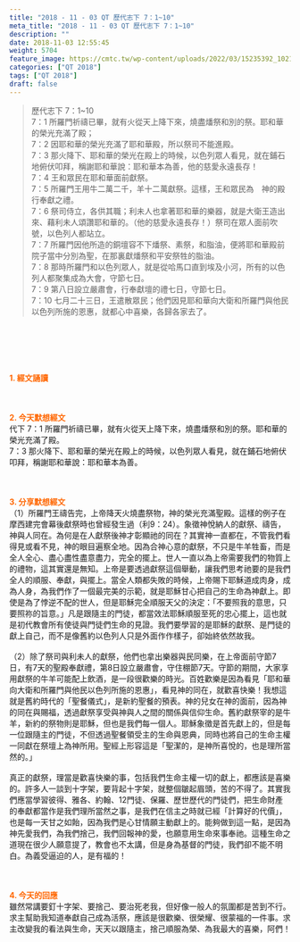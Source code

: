 ```yaml
---
title: "2018 - 11 - 03 QT 歷代志下 7：1~10"
meta_title: "2018 - 11 - 03 QT 歷代志下 7：1~10"
description: ""
date: 2018-11-03 12:55:45
weight: 5704
feature_image: https://cmtc.tw/wp-content/uploads/2022/03/15235392_10211799862337740_180693556567566654_o-1.webp
categories: ["QT 2018"]
tags: ["QT 2018"]
draft: false
---
```


<blockquote>歷代志下 7：1~10<br />
7：1 所羅門祈禱已畢，就有火從天上降下來，燒盡燔祭和別的祭。耶和華的榮光充滿了殿；<br />
7：2 因耶和華的榮光充滿了耶和華殿，所以祭司不能進殿。<br />
7：3 那火降下、耶和華的榮光在殿上的時候，以色列眾人看見，就在鋪石地俯伏叩拜，稱謝耶和華說：耶和華本為善，他的慈愛永遠長存！<br />
7：4 王和眾民在耶和華面前獻祭。<br />
7：5 所羅門王用牛二萬二千，羊十二萬獻祭。這樣，王和眾民為　神的殿行奉獻之禮。<br />
7：6 祭司侍立，各供其職；利未人也拿著耶和華的樂器，就是大衛王造出來、藉利未人頌讚耶和華的。（他的慈愛永遠長存！）祭司在眾人面前吹號，以色列人都站立。<br />
7：7 所羅門因他所造的銅壇容不下燔祭、素祭，和脂油，便將耶和華殿前院子當中分別為聖，在那裏獻燔祭和平安祭牲的脂油。<br />
7：8 那時所羅門和以色列眾人，就是從哈馬口直到埃及小河，所有的以色列人都聚集成為大會，守節七日。<br />
7：9 第八日設立嚴肅會，行奉獻壇的禮七日，守節七日。<br />
7：10 七月二十三日，王遣散眾民；他們因見耶和華向大衛和所羅門與他民以色列所施的恩惠，就都心中喜樂，各歸各家去了。</blockquote><br />
&nbsp;<br />
<br />
&nbsp;<br />
<br />
<span style="color: #ff6600;"><strong>1. </strong><strong>經文誦讀</strong></span><br />
<br />
<span style="color: #ff6600;"><strong> </strong></span><br />
<br />
<span style="color: #ff6600;"><strong>2. 今天默想</strong><strong>經文<br />
</strong></span>代下 7：1 所羅門祈禱已畢，就有火從天上降下來，燒盡燔祭和別的祭。耶和華的榮光充滿了殿。<br />
7：3 那火降下、耶和華的榮光在殿上的時候，以色列眾人看見，就在鋪石地俯伏叩拜，稱謝耶和華說：耶和華本為善。<br />
<br />
&nbsp;<br />
<br />
<span style="color: #ff6600;"><strong>3. 分享默想經文<br />
</strong></span>（1）所羅門王禱告完，上帝降天火燒盡祭物，神的榮光充滿聖殿。這樣的例子在摩西建完會幕後獻祭時也曾經發生過（利9：24）。象徵神悅納人的獻祭、禱告，神與人同在。為何是在人獻祭後神才彰顯祂的同在？其實神一直都在，不管我們看得見或看不見，神的眼目遍察全地。因為合神心意的獻祭，不只是牛羊牲畜，而是全人全心、盡心盡性盡意盡力，完全的擺上。世人一直以為上帝需要我們的物質上的禮物，這其實還是無知。上帝是要透過獻祭這個舉動，讓我們思考祂要的是我們全人的順服、奉獻，與擺上。當全人類都失敗的時候，上帝賜下耶穌道成肉身，成為人身，為我們作了一個最完美的示範，就是耶穌甘心把自己的生命為神獻上。即使是為了悖逆不配的世人，但是耶穌完全順服天父的決定：「不要照我的意思，只要照祢的旨意。」凡是跟隨主的門徒，都當效法耶穌順服至死的忠心擺上，這也就是初代教會所有使徒與門徒們生命的見證。我們要學習的是耶穌的獻祭、是門徒的獻上自己，而不是像舊約以色列人只是外面作作樣子，卻始終依然故我。<br />
<br />
（2）除了祭司與利未人的獻祭，他們也拿出樂器與民同樂，在上帝面前守節7日，有7天的聖殿奉獻禮，第8日設立嚴肅會，守住棚節7天。守節的期間，大家享用獻祭的牛羊可能配上飲酒，是一段很歡樂的時光。百姓歡樂是因為看見「耶和華向大衛和所羅門與他民以色列所施的恩惠」，看見神的同在，就歡喜快樂！我想這就是舊約時代的「聖餐儀式」，是新約聖餐的預表。神的兒女在神的面前，因為神的同在與賜福，透過獻祭享受與神與人之間的關係與信仰生命。舊約獻祭宰的是牛羊，新約的祭物則是耶穌，但也是我們每一個人。耶穌象徵是首先獻上的，但是每一位跟隨主的門徒，不但透過聖餐領受主的生命與恩典，同時也將自己的生命主權一同獻在祭壇上為神所用。聖經上形容這是「聖潔的，是神所喜悅的，也是理所當然的。」<br />
<br />
真正的獻祭，理當是歡喜快樂的事，包括我們生命主權一切的獻上，都應該是喜樂的。許多人一談到十字架，要背起十字架，就整個皺起眉頭，苦的不得了。其實我們應當學習彼得、雅各、約翰、12門徒、保羅、歷世歷代的門徒們，把生命財產的奉獻都當作是我們理所當然之事，是我們在信主之時就已經「計算好的代價」，也是每一天甘之如飴，因為我們是心甘情願主動獻上的。能夠做到這一點，是因為神先愛我們，為我們捨己，我們回報神的愛，也願意用生命來事奉祂。這種生命之道現在很少人願意提了，教會也不太講，但是身為基督的門徒，我們卻不能不明白。為義受逼迫的人，是有福的！<br />
<br />
&nbsp;<br />
<br />
<span style="color: #ff6600;"><strong>4. 今天的回應<br />
</strong></span>雖然常講要釘十字架、要捨己、要治死老我，但好像一般人的氛圍都是苦到不行。求主幫助我知道奉獻自己成為活祭，應該是很歡樂、很榮耀、很蒙福的一件事。求主改變我的看法與生命，天天以跟隨主，捨己順服為榮、為我最大的喜樂，阿們！<br />
<br />
&nbsp;
        